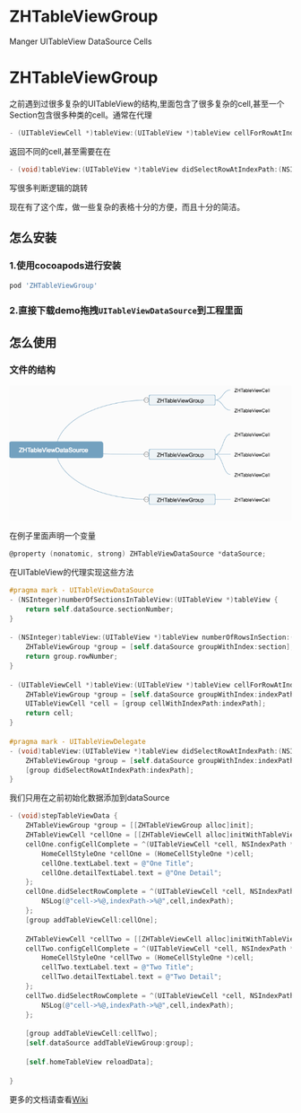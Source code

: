 # ZHTableViewGroup
Manger UITableView DataSource Cells


# ZHTableViewGroup



之前遇到过很多复杂的UITableView的结构,里面包含了很多复杂的cell,甚至一个Section包含很多种类的cell。通常在代理

```objective-c
- (UITableViewCell *)tableView:(UITableView *)tableView cellForRowAtIndexPath:(NSIndexPath *)indexPath
```

返回不同的cell,甚至需要在在

```objective-c
- (void)tableView:(UITableView *)tableView didSelectRowAtIndexPath:(NSIndexPath *)indexPath
```

写很多判断逻辑的跳转

现在有了这个库，做一些复杂的表格十分的方便，而且十分的简洁。

## 怎么安装

### 1.使用cocoapods进行安装

```ruby
pod 'ZHTableViewGroup'
```

### 2.直接下载demo拖拽`UITableViewDataSource`到工程里面

## 怎么使用

### 文件的结构

![](https://raw.githubusercontent.com/15038777234/ZHTableViewGroup/master/ZHTableViewDataSource.png)

在例子里面声明一个变量

```objective-c
@property (nonatomic, strong) ZHTableViewDataSource *dataSource;
```

在UITableView的代理实现这些方法

```objective-c
#pragma mark - UITableViewDataSource
- (NSInteger)numberOfSectionsInTableView:(UITableView *)tableView {
    return self.dataSource.sectionNumber;
}

- (NSInteger)tableView:(UITableView *)tableView numberOfRowsInSection:(NSInteger)section {
    ZHTableViewGroup *group = [self.dataSource groupWithIndex:section];
    return group.rowNumber;
}

- (UITableViewCell *)tableView:(UITableView *)tableView cellForRowAtIndexPath:(NSIndexPath *)indexPath {
    ZHTableViewGroup *group = [self.dataSource groupWithIndex:indexPath.section];
    UITableViewCell *cell = [group cellWithIndexPath:indexPath];
    return cell;
}

#pragma mark - UITableViewDelegate
- (void)tableView:(UITableView *)tableView didSelectRowAtIndexPath:(NSIndexPath *)indexPath {
    ZHTableViewGroup *group = [self.dataSource groupWithIndex:indexPath.section];
    [group didSelectRowAtIndexPath:indexPath];
}

```

我们只用在之前初始化数据添加到dataSource

```objective-c
- (void)stepTableViewData {
    ZHTableViewGroup *group = [[ZHTableViewGroup alloc]init];
    ZHTableViewCell *cellOne = [[ZHTableViewCell alloc]initWithTableView:self.homeTableView range:NSMakeRange(0, 6) cellHeight:44 cellClass:[HomeCellStyleOne class] identifier:KHomeCellStyleOneIdentifier];
    cellOne.configCellComplete = ^(UITableViewCell *cell, NSIndexPath *indexPath) {
        HomeCellStyleOne *cellOne = (HomeCellStyleOne *)cell;
        cellOne.textLabel.text = @"One Title";
        cellOne.detailTextLabel.text = @"One Detail";
    };
    cellOne.didSelectRowComplete = ^(UITableViewCell *cell, NSIndexPath *indexPath) {
        NSLog(@"cell->%@,indexPath->%@",cell,indexPath);
    };
    [group addTableViewCell:cellOne];

    ZHTableViewCell *cellTwo = [[ZHTableViewCell alloc]initWithTableView:self.homeTableView range:NSMakeRange(6, 5) cellHeight:44 cellClass:[HomeCellStyleTwo class] identifier:KHomeCellStyleOneIdentifier];
    cellTwo.configCellComplete = ^(UITableViewCell *cell, NSIndexPath *indexPath) {
        HomeCellStyleOne *cellTwo = (HomeCellStyleOne *)cell;
        cellTwo.textLabel.text = @"Two Title";
        cellTwo.detailTextLabel.text = @"Two Detail";
    };
    cellTwo.didSelectRowComplete = ^(UITableViewCell *cell, NSIndexPath *indexPath) {
        NSLog(@"cell->%@,indexPath->%@",cell,indexPath);
    };

    [group addTableViewCell:cellTwo];
    [self.dataSource addTableViewGroup:group];

    [self.homeTableView reloadData];

}

```

更多的文档请查看[Wiki](https://github.com/15038777234/ZHTableViewGroup/wiki)

